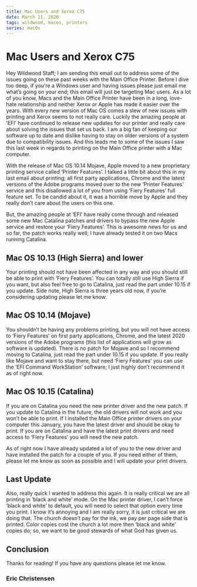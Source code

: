 ```yaml
---
title: Mac Users and Xerox C75
date: March 11, 2020
tags: wildwood, macos, printers
series: macOs
---
```


# Mac Users and Xerox C75

Hey Wildwood Staff;
I am sending this email out to address some of the issues going on these past weeks with the Main Office Printer. Before I dive too deep, if you’re a Windows user and having issues please just email me what’s going on your end; this email will just be targeting Mac users. As a lot of you know, Macs and the Main Office Printer have been in a long, love-hate relationship and neither Xerox or Apple has made it easier over the years. With every new version of Mac OS comes a slew of new issues with printing and Xerox seems to not really care. Luckily the amazing people at ‘EFI’ have continued to release new updates for our printer and really care about solving the issues that set us back. I am a big fan of keeping our software up to date and dislike having to stay on older versions of a system due to compatibility issues. And this leads me to some of the issues I saw this last week in regards to printing on the Main Office printer with a Mac computer.

With the release of Mac OS 10.14 Mojave, Apple moved to a new proprietary printing service called ‘Printer Features’. I talked a little bit about this in my last email about printing; all first party applications, Chrome and the latest versions of the Adobe programs moved over to the new ‘Printer Features’ service and this disallowed a lot of you from using ‘Fiery Features’ full feature set. To be candid about it, it was a horrible move by Apple and they really don’t care about the users on this one.

But, the amazing people at ‘EFI’ have really come through and released some new Mac Catalina patches and drivers to bypass the new Apple service and restore your ‘Fiery Features’. This is awesome news for us and so far, the patch works really well; I have already tested it on two Macs running Catalina.

## Mac OS 10.13 (High Sierra) and lower

Your printing should not have been affected in any way and you should still be able to print with ‘Fiery Features’. You can totally still use High Sierra if you want, but also feel free to go to Catalina, just read the part under 10.15 if you update. Side note, High Sierra is three years old now, if you’re considering updating please let me know.

## Mac OS 10.14 (Mojave)

You shouldn’t be having any problems printing, but you will not have access to ‘Fiery Features’ on first party applications, Chrome, and the latest 2020 versions of the Adobe programs (this list of applications will grow as software is updated). There is no patch for Mojave and so I recommend moving to Catalina, just read the part under 10.15 if you update. If you really like Mojave and want to stay there, but need ‘Fiery Features’ you can use the ‘EFI Command WorkStation’ software; I just highly don’t recommend it as of right now.

## Mac OS 10.15 (Catalina)

If you are on Catalina you need the new printer driver and the new patch. If you update to Catalina in the future, the old drivers will not work and you won’t be able to print. If I installed the Main Office printer drivers on your computer this January, you have the latest driver and should be okay to print. If you are on Catalina and have the latest print drivers and need access to ‘Fiery Features’ you will need the new patch.

As of right now I have already updated a lot of you to the new driver and have installed the patch for a couple of you. If you need either of them, please let me know as soon as possible and I will update your print drivers.

## Last Update

Also, really quick I wanted to address this again. It is really critical we are all printing in ‘black and white’ mode. On the Mac printer driver, I can’t force ‘black and white’ to default, you will need to select that option every time you print. I know it’s annoying and I am really sorry, it is just critical we are doing that. The church doesn’t pay for the ink, we pay per page side that is printed. Color copies cost the church a lot more then ‘black and white’ copies do; so, we want to be good stewards of what God has given us.

## Conclusion

Thanks for reading! If you have any questions please let me know.

### Eric Christensen
